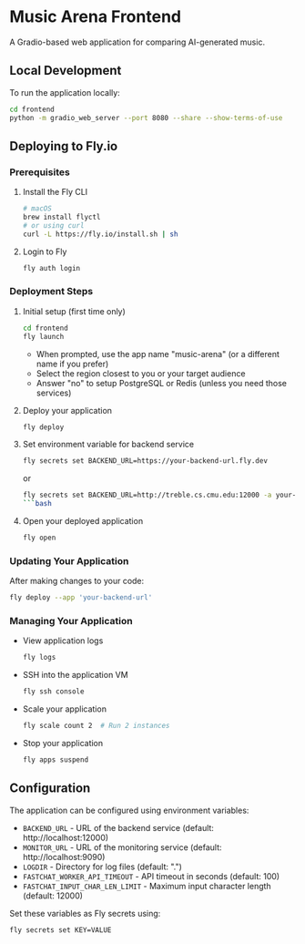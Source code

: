# Music Arena Frontend

A Gradio-based web application for comparing AI-generated music.

## Local Development

To run the application locally:

```bash
cd frontend
python -m gradio_web_server --port 8080 --share --show-terms-of-use
```

## Deploying to Fly.io

### Prerequisites

1. Install the Fly CLI
   ```bash
   # macOS
   brew install flyctl
   # or using curl
   curl -L https://fly.io/install.sh | sh
   ```

2. Login to Fly
   ```bash
   fly auth login
   ```

### Deployment Steps

1. Initial setup (first time only)
   ```bash
   cd frontend
   fly launch
   ```
   - When prompted, use the app name "music-arena" (or a different name if you prefer)
   - Select the region closest to you or your target audience
   - Answer "no" to setup PostgreSQL or Redis (unless you need those services)

2. Deploy your application
   ```bash
   fly deploy
   ```

3. Set environment variable for backend service
   ```bash
   fly secrets set BACKEND_URL=https://your-backend-url.fly.dev
   ```
   or
   ```bash
   fly secrets set BACKEND_URL=http://treble.cs.cmu.edu:12000 -a your-backend-url
   ```bash

5. Open your deployed application
   ```bash
   fly open
   ```

### Updating Your Application

After making changes to your code:

```bash
fly deploy --app 'your-backend-url'
```

### Managing Your Application

- View application logs
  ```bash
  fly logs
  ```

- SSH into the application VM
  ```bash
  fly ssh console
  ```

- Scale your application
  ```bash
  fly scale count 2  # Run 2 instances
  ```

- Stop your application
  ```bash
  fly apps suspend
  ```

## Configuration

The application can be configured using environment variables:

- `BACKEND_URL` - URL of the backend service (default: http://localhost:12000)
- `MONITOR_URL` - URL of the monitoring service (default: http://localhost:9090)
- `LOGDIR` - Directory for log files (default: ".")
- `FASTCHAT_WORKER_API_TIMEOUT` - API timeout in seconds (default: 100)
- `FASTCHAT_INPUT_CHAR_LEN_LIMIT` - Maximum input character length (default: 12000)

Set these variables as Fly secrets using:
```bash
fly secrets set KEY=VALUE
```
